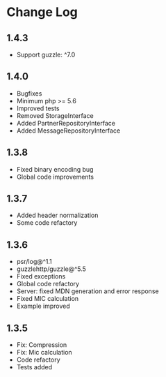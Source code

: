 # Change Log

## 1.4.3

* Support guzzle: ^7.0

## 1.4.0

* Bugfixes
* Minimum php >= 5.6
* Improved tests
* Removed StorageInterface
* Added PartnerRepositoryInterface
* Added MessageRepositoryInterface

## 1.3.8

* Fixed binary encoding bug
* Global code improvements

## 1.3.7

* Added header normalization
* Some code refactory

## 1.3.6

* psr/log@^1.1
* guzzlehttp/guzzle@^5.5
* Fixed exceptions
* Global code refactory
* Server: fixed MDN generation and error response
* Fixed MIC calculation
* Example improved

## 1.3.5

* Fix: Compression
* Fix: Mic calculation
* Code refactory
* Tests added
